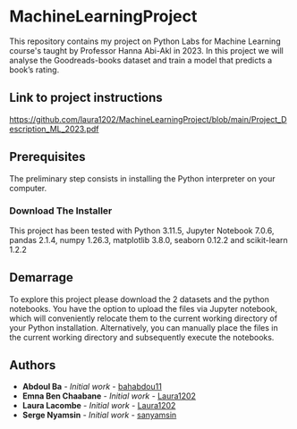 # MachineLearningProject
This repository contains my project on Python Labs for Machine Learning course's taught by Professor Hanna Abi-Akl in 2023.
In this project we will analyse the Goodreads-books dataset and train a model that predicts a book’s rating.

## Link to project instructions

https://github.com/laura1202/MachineLearningProject/blob/main/Project_Description_ML_2023.pdf

## Prerequisites

The preliminary step consists in installing the Python interpreter on your computer.

### Download The Installer

This project has been tested with Python 3.11.5, Jupyter Notebook 7.0.6, pandas 2.1.4, numpy 1.26.3, matplotlib 3.8.0, seaborn 0.12.2 and scikit-learn 1.2.2

## Demarrage

To explore this project please download the 2 datasets and the python notebooks.
You have the option to upload the files via Jupyter notebook, which will conveniently relocate them to the current working directory of your Python installation. Alternatively, you can manually place the files in the current working directory and subsequently execute the notebooks.

## Authors


* **Abdoul Ba** - *Initial work* - [bahabdou11](https://github.com/bahabdou11)
* **Emna Ben Chaabane** - *Initial work* - [Laura1202](https://github.com/laura1202)
* **Laura Lacombe** - *Initial work* - [Laura1202](https://github.com/laura1202)
* **Serge Nyamsin** - *Initial work* - [sanyamsin](https://github.com/sanyamsin)

